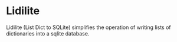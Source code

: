 # Lidilite
Lidilite (List Dict to SQLite) simplifies the operation of writing lists of dictionaries into a sqlite database.
